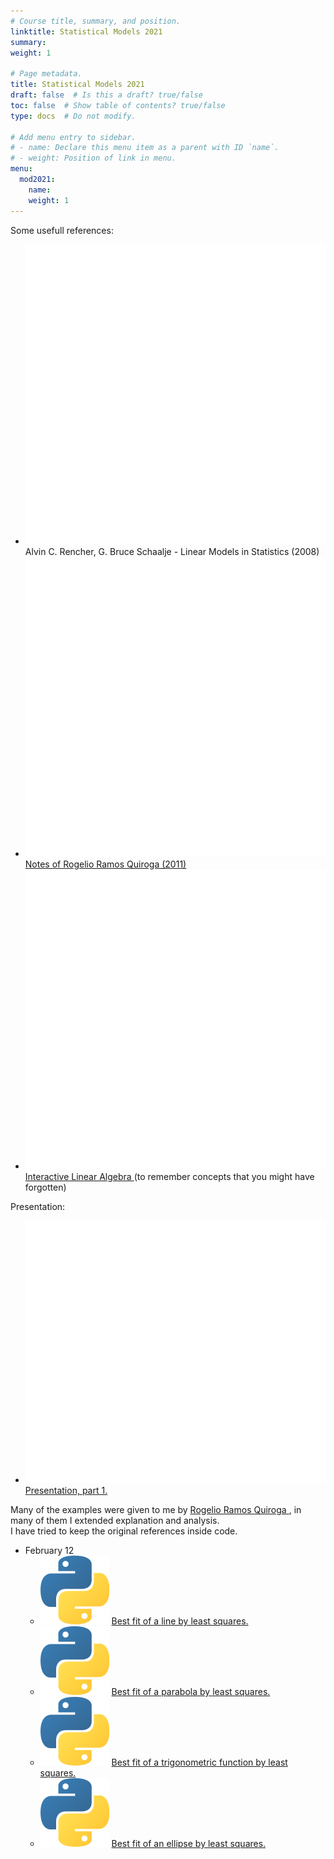 ```yaml
---
# Course title, summary, and position.
linktitle: Statistical Models 2021
summary: 
weight: 1

# Page metadata.
title: Statistical Models 2021
draft: false  # Is this a draft? true/false
toc: false  # Show table of contents? true/false
type: docs  # Do not modify.

# Add menu entry to sidebar.
# - name: Declare this menu item as a parent with ID `name`.
# - weight: Position of link in menu.
menu:
  mod2021:
    name: 
    weight: 1
---
```


Some usefull references:

<ul>
  <li>
    <span class="inline-svg"> <img src="book.svg"/>
      Alvin C. Rencher, G. Bruce Schaalje - Linear Models in Statistics (2008)
    </span>
  </li>
  <li>
    <span class="inline-svg"> <img src="book.svg"/>
      <a href="Notas_Rogelio(2011).pdf">
        Notes of Rogelio Ramos Quiroga (2011)
      </a>
    </span>
  </li>
  <li>
    <span class="inline-svg"> <img src="book.svg"/>
      <a href="https://textbooks.math.gatech.edu/ila/">
        Interactive Linear Algebra
      </a> (to remember concepts that you might have forgotten)
    </span>
  </li>
</ul>



Presentation:

<ul>
  <li>
    <span class="inline-svg"> <img src="tv.svg"/>
      <a href="Stat_Mod_part_1.pdf">
        Presentation, part 1.
      </a>
    </span>
  </li>
</ul>

Many of the examples were given to me by
<a
  href="https://www.cimat.mx/es/Rogelio_Ramos_Quiroga"
  target="_blank">
   Rogelio Ramos Quiroga
</a>, in many of them I extended explanation and analysis. <br>
I have tried to keep the original references inside code.

<ul>
  <li>
    February 12
    <ul>
      <li>
	<span class="inline-svg"> <img src="python-logo.svg"/>
          <a href="best_fit_line.py">
            Best fit of a line by least squares.
          </a>
	</span>
      </li>
      <li>
	<span class="inline-svg"> <img src="python-logo.svg"/>
          <a href="best_fit_parabola.py">
            Best fit of a parabola by least squares.
          </a>
	</span>
      </li>
      <li>
	<span class="inline-svg"> <img src="python-logo.svg"/>
          <a href="best_fit_trigonometric_function.py">
            Best fit of a trigonometric function by least squares.
          </a>
	</span>
      </li>
      <li>
	<span class="inline-svg"> <img src="python-logo.svg"/>
          <a href="best_fit_ellipse.py">
            Best fit of an ellipse by least squares.
          </a>
	</span>
      </li>
    </ul>
  </li>
</ul>



